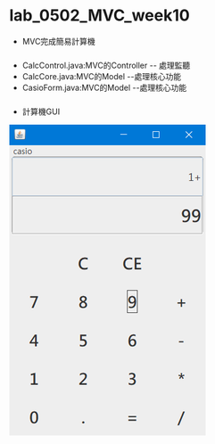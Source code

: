 # lab_0502_MVC_week10
* MVC完成簡易計算機
###

* CalcControl.java:MVC的Controller -- 處理監聽
* CalcCore.java:MVC的Model --處理核心功能
* CasioForm.java:MVC的Model --處理核心功能
###

* 計算機GUI

![image](https://github.com/LouisJhuang/lab_0502_MVC_week10/blob/master/MVC_CalcControl.png)

